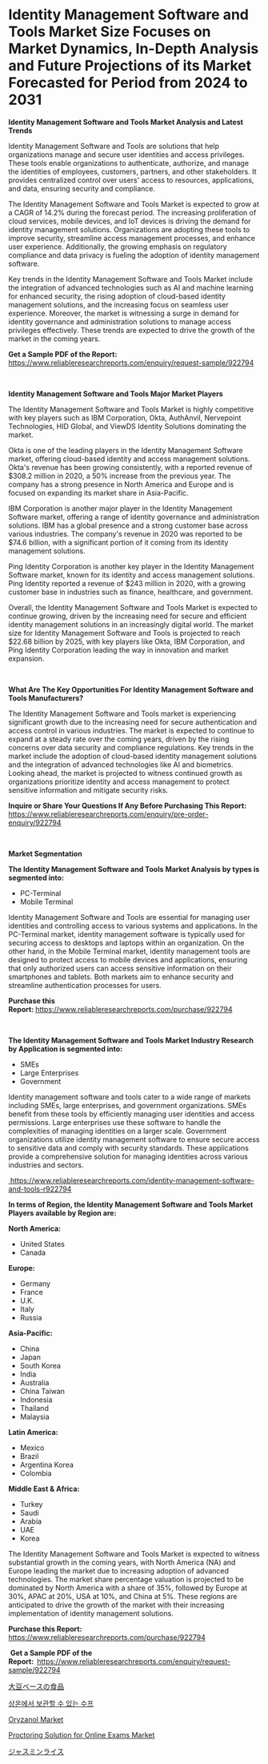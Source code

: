 <p><h1>Identity Management Software and Tools Market Size Focuses on Market Dynamics, In-Depth Analysis and Future Projections of its Market Forecasted for Period from 2024 to 2031</h1></p><p><strong>Identity Management Software and Tools Market Analysis and Latest Trends</strong></p>
<p><p>Identity Management Software and Tools are solutions that help organizations manage and secure user identities and access privileges. These tools enable organizations to authenticate, authorize, and manage the identities of employees, customers, partners, and other stakeholders. It provides centralized control over users' access to resources, applications, and data, ensuring security and compliance.</p><p>The Identity Management Software and Tools Market is expected to grow at a CAGR of 14.2% during the forecast period. The increasing proliferation of cloud services, mobile devices, and IoT devices is driving the demand for identity management solutions. Organizations are adopting these tools to improve security, streamline access management processes, and enhance user experience. Additionally, the growing emphasis on regulatory compliance and data privacy is fueling the adoption of identity management software.</p><p>Key trends in the Identity Management Software and Tools Market include the integration of advanced technologies such as AI and machine learning for enhanced security, the rising adoption of cloud-based identity management solutions, and the increasing focus on seamless user experience. Moreover, the market is witnessing a surge in demand for identity governance and administration solutions to manage access privileges effectively. These trends are expected to drive the growth of the market in the coming years.</p></p>
<p><strong>Get a Sample PDF of the Report:&nbsp;</strong> <a href="https://www.reliableresearchreports.com/enquiry/request-sample/922794">https://www.reliableresearchreports.com/enquiry/request-sample/922794</a></p>
<p>&nbsp;</p>
<p><strong>Identity Management Software and Tools Major Market Players</strong></p>
<p><p>The Identity Management Software and Tools Market is highly competitive with key players such as IBM Corporation, Okta, AuthAnvil, Nervepoint Technologies, HID Global, and ViewDS Identity Solutions dominating the market. </p><p>Okta is one of the leading players in the Identity Management Software market, offering cloud-based identity and access management solutions. Okta's revenue has been growing consistently, with a reported revenue of $308.2 million in 2020, a 50% increase from the previous year. The company has a strong presence in North America and Europe and is focused on expanding its market share in Asia-Pacific.</p><p>IBM Corporation is another major player in the Identity Management Software market, offering a range of identity governance and administration solutions. IBM has a global presence and a strong customer base across various industries. The company's revenue in 2020 was reported to be $74.6 billion, with a significant portion of it coming from its identity management solutions.</p><p>Ping Identity Corporation is another key player in the Identity Management Software market, known for its identity and access management solutions. Ping Identity reported a revenue of $243 million in 2020, with a growing customer base in industries such as finance, healthcare, and government.</p><p>Overall, the Identity Management Software and Tools Market is expected to continue growing, driven by the increasing need for secure and efficient identity management solutions in an increasingly digital world. The market size for Identity Management Software and Tools is projected to reach $22.68 billion by 2025, with key players like Okta, IBM Corporation, and Ping Identity Corporation leading the way in innovation and market expansion.</p></p>
<p>&nbsp;</p>
<p><strong>What Are The Key Opportunities For Identity Management Software and Tools Manufacturers?</strong></p>
<p><p>The Identity Management Software and Tools market is experiencing significant growth due to the increasing need for secure authentication and access control in various industries. The market is expected to continue to expand at a steady rate over the coming years, driven by the rising concerns over data security and compliance regulations. Key trends in the market include the adoption of cloud-based identity management solutions and the integration of advanced technologies like AI and biometrics. Looking ahead, the market is projected to witness continued growth as organizations prioritize identity and access management to protect sensitive information and mitigate security risks.</p></p>
<p><strong>Inquire or Share Your Questions If Any Before Purchasing This Report:</strong> <a href="https://www.reliableresearchreports.com/enquiry/pre-order-enquiry/922794">https://www.reliableresearchreports.com/enquiry/pre-order-enquiry/922794</a></p>
<p>&nbsp;</p>
<p><strong>Market Segmentation</strong></p>
<p><strong>The Identity Management Software and Tools Market Analysis by types is segmented into:</strong></p>
<p><ul><li>PC-Terminal</li><li>Mobile Terminal</li></ul></p>
<p><p>Identity Management Software and Tools are essential for managing user identities and controlling access to various systems and applications. In the PC-Terminal market, identity management software is typically used for securing access to desktops and laptops within an organization. On the other hand, in the Mobile Terminal market, identity management tools are designed to protect access to mobile devices and applications, ensuring that only authorized users can access sensitive information on their smartphones and tablets. Both markets aim to enhance security and streamline authentication processes for users.</p></p>
<p><strong>Purchase this Report:&nbsp;</strong><a href="https://www.reliableresearchreports.com/purchase/922794">https://www.reliableresearchreports.com/purchase/922794</a></p>
<p>&nbsp;</p>
<p><strong>The Identity Management Software and Tools Market Industry Research by Application is segmented into:</strong></p>
<p><ul><li>SMEs</li><li>Large Enterprises</li><li>Government</li></ul></p>
<p><p>Identity management software and tools cater to a wide range of markets including SMEs, large enterprises, and government organizations. SMEs benefit from these tools by efficiently managing user identities and access permissions. Large enterprises use these software to handle the complexities of managing identities on a larger scale. Government organizations utilize identity management software to ensure secure access to sensitive data and comply with security standards. These applications provide a comprehensive solution for managing identities across various industries and sectors.</p></p>
<p><a href="https://www.reliableresearchreports.com/identity-management-software-and-tools-r922794">&nbsp;https://www.reliableresearchreports.com/identity-management-software-and-tools-r922794</a></p>
<p><strong>In terms of Region, the Identity Management Software and Tools Market Players available by Region are:</strong></p>
<p>
    <p> <strong> North America: </strong>
        <ul>
            <li>United States</li>
            <li>Canada</li>
        </ul>
        </p> 
    <p> <strong> Europe: </strong>
        <ul>
            <li>Germany</li>
            <li>France</li>
            <li>U.K.</li>
            <li>Italy</li>
            <li>Russia</li>
        </ul>
        </p> 
    <p> <strong> Asia-Pacific: </strong>
        <ul>
            <li>China</li>
            <li>Japan</li>
            <li>South Korea</li>
            <li>India</li>
            <li>Australia</li>
            <li>China Taiwan</li>
            <li>Indonesia</li>
            <li>Thailand</li>
            <li>Malaysia</li>
        </ul>
        </p> 
    <p> <strong> Latin America: </strong>
        <ul>
            <li>Mexico</li>
            <li>Brazil</li>
            <li>Argentina Korea</li>
            <li>Colombia</li>
        </ul>
        </p> 
    <p> <strong> Middle East & Africa: </strong>
        <ul>
            <li>Turkey</li>
            <li>Saudi</li>
            <li>Arabia</li>
            <li>UAE</li>
            <li>Korea</li>
        </ul>
    </p>
    </p>
<p><p>The Identity Management Software and Tools Market is expected to witness substantial growth in the coming years, with North America (NA) and Europe leading the market due to increasing adoption of advanced technologies. The market share percentage valuation is projected to be dominated by North America with a share of 35%, followed by Europe at 30%, APAC at 20%, USA at 10%, and China at 5%. These regions are anticipated to drive the growth of the market with their increasing implementation of identity management solutions.</p></p>
<p><strong>Purchase this Report: </strong><a href="https://www.reliableresearchreports.com/purchase/922794">https://www.reliableresearchreports.com/purchase/922794</a></p>
<p>&nbsp;<strong>Get a Sample PDF of the Report:&nbsp;&nbsp;</strong><a href="https://www.reliableresearchreports.com/enquiry/request-sample/922794">https://www.reliableresearchreports.com/enquiry/request-sample/922794</a></p>
<p><strong></strong></p>
<p><p><a href="https://medium.com/@kelscdowell78456/%E5%A4%A7%E8%B1%86%E3%83%99%E3%83%BC%E3%82%B9%E3%81%AE%E9%A3%9F%E5%93%81%E5%B8%82%E5%A0%B4%E3%81%AE%E5%88%86%E6%9E%90-%E3%82%B0%E3%83%AD%E3%83%BC%E3%83%90%E3%83%AB%E7%94%A3%E6%A5%AD%E3%81%AE%E8%A6%8B%E9%80%9A%E3%81%97%E3%81%A8%E4%BA%88%E6%B8%AC-2024%E5%B9%B4%E3%81%8B%E3%82%892031%E5%B9%B4%E3%81%BE%E3%81%A7-defeec7d0f37">大豆ベースの食品</a></p><p><a href="https://medium.com/@emmettsaynford43546/%EC%84%A0%EB%B0%98%EC%97%90-%EB%B3%B4%EA%B4%80-%EA%B0%80%EB%8A%A5%ED%95%9C-%EC%88%98%ED%94%84-%EC%8B%9C%EC%9E%A5-2031%EB%85%84%EA%B9%8C%EC%A7%80%EC%9D%98-%ED%8A%B8%EB%A0%8C%EB%93%9C-%EC%98%88%EC%B8%A1-%EB%B0%8F-%EA%B2%BD%EC%9F%81-%EB%B6%84%EC%84%9D-2905e268b726">상온에서 보관할 수 있는 수프</a></p><p><a href="https://www.linkedin.com/pulse/oryzanol-market-provides-comprehensive-analysis-including-macro-clzkf">Oryzanol Market</a></p><p><a href="https://github.com/kosella/Market-Research-Report-List-3/blob/main/proctoring-solution-for-online-exams-market.md">Proctoring Solution for Online Exams Market</a></p><p><a href="https://medium.com/@jacksonwiza1924/%E3%82%B8%E3%83%A3%E3%82%B9%E3%83%9F%E3%83%B3%E3%83%A9%E3%82%A4%E3%82%B9%E5%B8%82%E5%A0%B4-%E7%AB%B6%E4%BA%89%E5%88%86%E6%9E%90-%E5%B8%82%E5%A0%B4%E3%83%88%E3%83%AC%E3%83%B3%E3%83%89-2031%E5%B9%B4%E3%81%BE%E3%81%A7%E3%81%AE%E4%BA%88%E6%B8%AC-eebf674ccb05">ジャスミンライス</a></p></p>